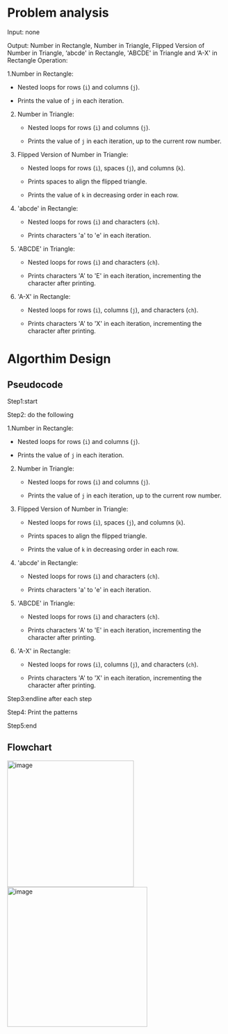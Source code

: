 # Problem analysis

Input: none

Output: Number in Rectangle, Number in Triangle, Flipped Version of Number in Triangle, ‘abcde' in Rectangle, 'ABCDE' in Triangle and ‘A-X' in Rectangle Operation: 

1.Number in Rectangle:

   - Nested loops for rows (`i`) and columns (`j`).
   
   - Prints the value of `j` in each iteration.

2. Number in Triangle:

   - Nested loops for rows (`i`) and columns (`j`).

   - Prints the value of `j` in each iteration, up to the current row number.

3. Flipped Version of Number in Triangle:

   - Nested loops for rows (`i`), spaces (`j`), and columns (`k`).

   - Prints spaces to align the flipped triangle.

   - Prints the value of `k` in decreasing order in each row.

4. 'abcde' in Rectangle:

   - Nested loops for rows (`i`) and characters (`ch`).

   - Prints characters 'a' to 'e' in each iteration.

5. 'ABCDE' in Triangle:

   - Nested loops for rows (`i`) and characters (`ch`).

   - Prints characters 'A' to 'E' in each iteration, incrementing the character after printing.

6. 'A-X' in Rectangle:

   - Nested loops for rows (`i`), columns (`j`), and characters (`ch`).

   - Prints characters 'A' to 'X' in each iteration, incrementing the character after printing.

# Algorthim Design

## Pseudocode

Step1:start

Step2: do the following 

1.Number in Rectangle:

   - Nested loops for rows (`i`) and columns (`j`).
   
   - Prints the value of `j` in each iteration.

2. Number in Triangle:

   - Nested loops for rows (`i`) and columns (`j`).

   - Prints the value of `j` in each iteration, up to the current row number.

3. Flipped Version of Number in Triangle:

   - Nested loops for rows (`i`), spaces (`j`), and columns (`k`).

   - Prints spaces to align the flipped triangle.

   - Prints the value of `k` in decreasing order in each row.

4. 'abcde' in Rectangle:

   - Nested loops for rows (`i`) and characters (`ch`).

   - Prints characters 'a' to 'e' in each iteration.

5. 'ABCDE' in Triangle:

   - Nested loops for rows (`i`) and characters (`ch`).

   - Prints characters 'A' to 'E' in each iteration, incrementing the character after printing.

6. 'A-X' in Rectangle:

   - Nested loops for rows (`i`), columns (`j`), and characters (`ch`).

   - Prints characters 'A' to 'X' in each iteration, incrementing the character after printing.

Step3:endline after each step

Step4: Print the patterns

Step5:end

## Flowchart

<img width="291" alt="image" src="https://github.com/SWEG-2015EC-Batch/Free-Thinkers/assets/149039271/f651d8ea-9c23-4be5-b72e-f93bbd1b7d1d">

<img width="322" alt="image" src="https://github.com/SWEG-2015EC-Batch/Free-Thinkers/assets/149039271/458d52f5-8604-487e-bfa4-9f62d6d76b77">

